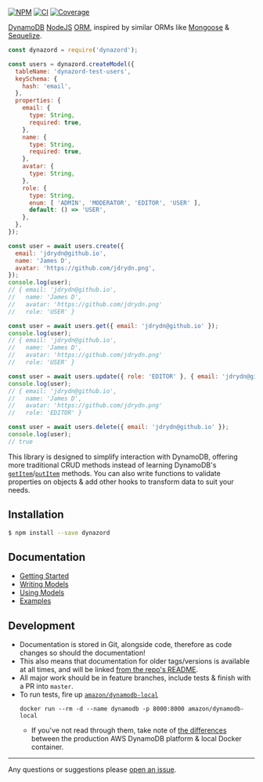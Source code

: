 [![NPM](https://badge.fury.io/js/dynazord.svg)](https://npm.im/dynazord)
[![CI](https://github.com/someimportantcompany/dynazord/workflows/Test/badge.svg?branch=master)](https://github.com/someimportantcompany/dynazord/actions?query=branch%3Amaster)
[![Coverage](https://coveralls.io/repos/github/someimportantcompany/dynazord/badge.svg)](https://coveralls.io/github/someimportantcompany/dynazord)

[DynamoDB](https://aws.amazon.com/dynamodb) [NodeJS](https://nodejs.org) [ORM](https://en.wikipedia.org/wiki/Object–relational_mapping), inspired by similar ORMs like [Mongoose](https://mongoosejs.com) & [Sequelize](https://sequelize.org).

```js
const dynazord = require('dynazord');

const users = dynazord.createModel({
  tableName: 'dynazord-test-users',
  keySchema: {
    hash: 'email',
  },
  properties: {
    email: {
      type: String,
      required: true,
    },
    name: {
      type: String,
      required: true,
    },
    avatar: {
      type: String,
    },
    role: {
      type: String,
      enum: [ 'ADMIN', 'MODERATOR', 'EDITOR', 'USER' ],
      default: () => 'USER',
    },
  },
});

const user = await users.create({
  email: 'jdrydn@github.io',
  name: 'James D',
  avatar: 'https://github.com/jdrydn.png',
});
console.log(user);
// { email: 'jdrydn@github.io',
//   name: 'James D',
//   avatar: 'https://github.com/jdrydn.png'
//   role: 'USER' }

const user = await users.get({ email: 'jdrydn@github.io' });
console.log(user);
// { email: 'jdrydn@github.io',
//   name: 'James D',
//   avatar: 'https://github.com/jdrydn.png'
//   role: 'USER' }

const user = await users.update({ role: 'EDITOR' }, { email: 'jdrydn@github.io' });
console.log(user);
// { email: 'jdrydn@github.io',
//   name: 'James D',
//   avatar: 'https://github.com/jdrydn.png'
//   role: 'EDITOR' }

const user = await users.delete({ email: 'jdrydn@github.io' });
console.log(user);
// true
```

This library is designed to simplify interaction with DynamoDB, offering more traditional CRUD methods instead of learning DynamoDB's [`getItem`](https://docs.aws.amazon.com/AWSJavaScriptSDK/latest/AWS/DynamoDB.html#getItem-property)/[`putItem`](https://docs.aws.amazon.com/AWSJavaScriptSDK/latest/AWS/DynamoDB.html#putItem-property) methods. You can also write functions to validate properties on objects & add other hooks to transform data to suit your needs.

## Installation

```bash
$ npm install --save dynazord
```

## Documentation

- [Getting Started](https://someimportantcompany.com/dynazord/Getting-Started.html)
- [Writing Models](https://someimportantcompany.com/dynazord/Writing-Models.html)
- [Using Models](https://someimportantcompany.com/dynazord/Using-Models.html)
- [Examples](https://github.com/someimportantcompany/dynazord/tree/master/examples/)

## Development

- Documentation is stored in Git, alongside code, therefore as code changes so should the documentation!
- This also means that documentation for older tags/versions is available at all times, and will be linked [from the repo's README](../README.md).
- All major work should be in feature branches, include tests & finish with a PR into `master`.
- To run tests, fire up [`amazon/dynamodb-local`](https://hub.docker.com/r/amazon/dynamodb-local)
  ```
  docker run --rm -d --name dynamodb -p 8000:8000 amazon/dynamodb-local
  ```
  - If you've not read through them, take note of [the differences](https://docs.aws.amazon.com/amazondynamodb/latest/developerguide/DynamoDBLocal.UsageNotes.html#DynamoDBLocal.Differences) between the production AWS DynamoDB platform & local Docker container.

---

Any questions or suggestions please [open an issue](https://github.com/someimportantcompany/dynazord/issues).
